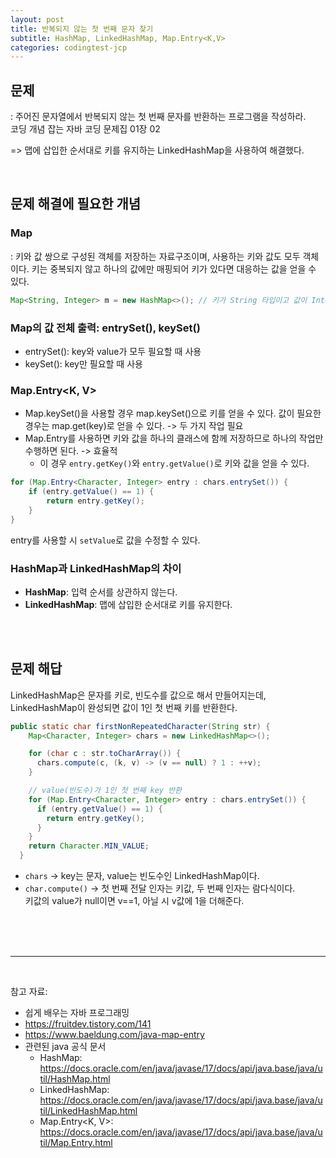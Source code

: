 ```yaml
---
layout: post
title: 반복되지 않는 첫 번째 문자 찾기
subtitle: HashMap, LinkedHashMap, Map.Entry<K,V>
categories: codingtest-jcp
---
```


문제
---

: 주어진 문자열에서 반복되지 않는 첫 번째 문자를 반환하는 프로그램을 작성하라.
<br/>
코딩 개념 잡는 자바 코딩 문제집 01장 02

=> 맵에 삽입한 순서대로 키를 유지하는 LinkedHashMap을 사용하여 해결했다.

<br/>

문제 해결에 필요한 개념
---

### Map
: 키와 값 쌍으로 구성된 객체를 저장하는 자료구조이며, 사용하는 키와 값도 모두 객체이다. 키는 중복되지 않고 하나의 값에만 매핑되어 키가 있다면 대응하는 값을 얻을 수 있다.

```java
Map<String, Integer> m = new HashMap<>(); // 키가 String 타입이고 값이 Integer 타입인 Map 타입이다.
```


### Map의 값 전체 출력: entrySet(), keySet()
- entrySet(): key와 value가 모두 필요할 때 사용
- keySet(): key만 필요할 때 사용


### Map.Entry<K, V>
- Map.keySet()을 사용할 경우 map.keySet()으로 키를 얻을 수 있다. 값이 필요한 경우는 map.get(key)로 얻을 수 있다. -> 두 가지 작업 필요
- Map.Entry를 사용하면 키와 값을 하나의 클래스에 함께 저장하므로 하나의 작업만 수행하면 된다. -> 효율적
    - 이 경우 `entry.getKey()`와 `entry.getValue()`로 키와 값을 얻을 수 있다.
```java
for (Map.Entry<Character, Integer> entry : chars.entrySet()) {
    if (entry.getValue() == 1) {
        return entry.getKey();
    }
}
```
entry를 사용할 시 `setValue`로 값을 수정할 수 있다.


### HashMap과 LinkedHashMap의 차이
- **HashMap**: 입력 순서를 상관하지 않는다.
- **LinkedHashMap**: 맵에 삽입한 순서대로 키를 유지한다.


<br/>
<br/>



문제 해답
---
LinkedHashMap은 문자를 키로, 빈도수를 값으로 해서 만들어지는데, LinkedHashMap이 완성되면 값이 1인 첫 번째 키를 반환한다.

```java
public static char firstNonRepeatedCharacter(String str) {
    Map<Character, Integer> chars = new LinkedHashMap<>();

    for (char c : str.toCharArray()) {
      chars.compute(c, (k, v) -> (v == null) ? 1 : ++v);
    }

    // value(빈도수)가 1인 첫 번째 key 반환
    for (Map.Entry<Character, Integer> entry : chars.entrySet()) {
      if (entry.getValue() == 1) {
        return entry.getKey();
      }
    }
    return Character.MIN_VALUE;
  }
```

- `chars` -> key는 문자, value는 빈도수인 LinkedHashMap이다.
- `char.compute()` -> 첫 번째 전달 인자는 키값, 두 번째 인자는 람다식이다. <br/> 키값의 value가 null이면 v==1, 아닐 시 v값에 1을 더해준다.

<br/>
<br/>
<br/>

- - -

<br/>

참고 자료: 
- 쉽게 배우는 자바 프로그래밍
- https://fruitdev.tistory.com/141
- https://www.baeldung.com/java-map-entry
- 관련된 java 공식 문서
   - HashMap: https://docs.oracle.com/en/java/javase/17/docs/api/java.base/java/util/HashMap.html
   - LinkedHashMap: https://docs.oracle.com/en/java/javase/17/docs/api/java.base/java/util/LinkedHashMap.html
   - Map.Entry<K, V>: https://docs.oracle.com/en/java/javase/17/docs/api/java.base/java/util/Map.Entry.html